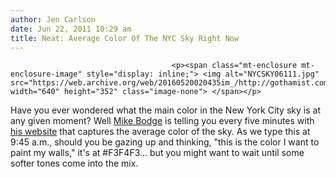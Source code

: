 ```yaml
---
author: Jen Carlson
date: Jun 22, 2011 10:29 am
title: Neat: Average Color Of The NYC Sky Right Now
---
```


	
										<p><span class="mt-enclosure mt-enclosure-image" style="display: inline;"> <img alt="NYCSKY06111.jpg" src="https://web.archive.org/web/20160520020435im_/http://gothamist.com/attachments/arts_jen/NYCSKY06111.jpg" width="640" height="352" class="image-none"> </span></p>

<p>Have you ever wondered what the main color in the New York City sky is at any given moment? Well <a href="https://web.archive.org/web/20160520020435/https://twitter.com/#!/mikebodge">Mike Bodge</a> is telling you every five minutes with <a href="https://web.archive.org/web/20160520020435/http://nskyc.com/">his website</a> that captures the average color of the sky. As we type this at 9:45 a.m., should you be gazing up and thinking, &quot;this is the color I want to paint my walls,&quot; it&apos;s at #F3F4F3... but you might want to wait until some softer tones come into the mix.</p>					
										
									
				